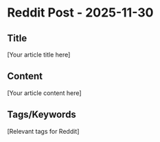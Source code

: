 # Reddit Post - 2025-11-30

## Title
[Your article title here]

## Content
[Your article content here]

## Tags/Keywords
[Relevant tags for Reddit]

